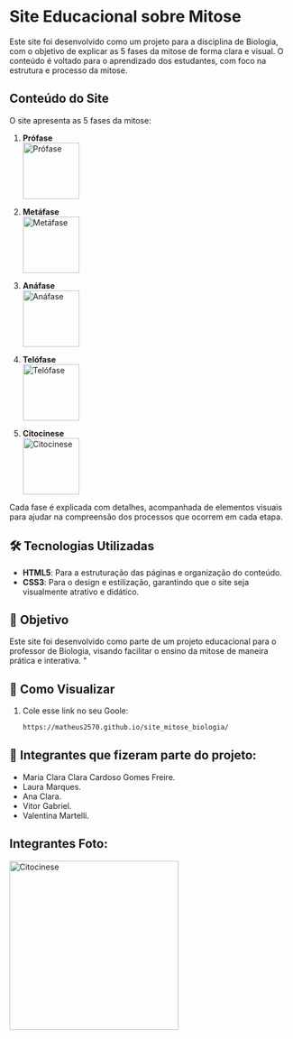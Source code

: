 # Site Educacional sobre Mitose

Este site foi desenvolvido como um projeto para a disciplina de Biologia, com o objetivo de explicar as 5 fases da mitose de forma clara e visual. O conteúdo é voltado para o aprendizado dos estudantes, com foco na estrutura e processo da mitose.

## Conteúdo do Site

O site apresenta as 5 fases da mitose:


1. **Prófase**  
   <img src="https://github.com/user-attachments/assets/bf4b62be-0adf-4b65-99c8-bc209ea57f64" alt="Prófase" width="100">
   
2. **Metáfase**  
   <img src="https://github.com/user-attachments/assets/32c089a1-dcd6-42f4-b485-052d5c997e88" alt="Metáfase" width="100">
   
3. **Anáfase**  
   <img src="https://github.com/user-attachments/assets/100e2079-5a8d-4556-afe9-2e1b50bda281" alt="Anáfase" width="100">
   
4. **Telófase**  
   <img src="https://github.com/user-attachments/assets/825ea1c0-21e4-452d-ab72-b402fd467fdc" alt="Telófase" width="100">
   
5. **Citocinese**  
   <img src="https://github.com/user-attachments/assets/d8aec277-5079-4078-8c71-0271d8eda54d" alt="Citocinese" width="100">

Cada fase é explicada com detalhes, acompanhada de elementos visuais para ajudar na compreensão dos processos que ocorrem em cada etapa.

## 🛠️ Tecnologias Utilizadas

- **HTML5**: Para a estruturação das páginas e organização do conteúdo.
- **CSS3**: Para o design e estilização, garantindo que o site seja visualmente atrativo e didático.

## 🎯 Objetivo

Este site foi desenvolvido como parte de um projeto educacional para o professor de Biologia, visando facilitar o ensino da mitose de maneira prática e interativa.
"
## 📌 Como Visualizar
1. Cole esse link no seu Goole:
   ```bash
   https://matheus2570.github.io/site_mitose_biologia/


## 🧑 Integrantes que fizeram parte do projeto:
- Maria Clara Clara Cardoso Gomes Freire.
- Laura Marques.
- Ana Clara.
- Vitor Gabriel.
- Valentina Martelli.
  
## **Integrantes Foto:** 
<img src="https://github.com/user-attachments/assets/6c49cbe5-ce4d-416a-9515-8905b5299c0a" alt="Citocinese" width="300">
